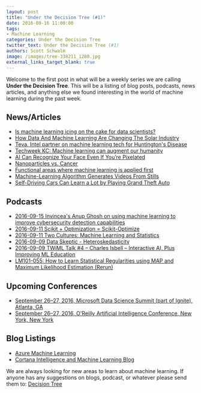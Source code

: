 ```yaml
---
layout: post
title: "Under the Decision Tree (#1)"
date: 2016-09-16 11:00:00
tags:
- Machine Learning
categories: Under the Decision Tree
twitter_text: Under the Decision Tree (#1)
authors: Scott Schwalm
image: /images/tree-338211_1280.jpg
external_links_target_blank: true
---
```


Welcome to the first post in what will be a weekly series we are calling **Under the Decision Tree**.  This will be a listing of blog posts, podcasts, news articles, and anything else we found interesting in the world of machine learning during the past week.

## News/Articles

- [Is machine learning icing on the cake for data scientists?](http://www.zdnet.com/article/is-machine-learning-icing-on-the-cake/)
- [How Data And Machine Learning Are Changing The Solar Industry](http://fortune.com/2016/09/14/data-machine-learning-solar/)
- [Teva, Intel partner on machine learning tech for Huntington's Disease](http://www.zdnet.com/article/teva-intel-partner-on-machine-learning-tech-for-huntingtons-disease/)
- [Techweek KC: Machine learning can augment our humanity](http://www.bizjournals.com/kansascity/news/2016/09/15/techweek-kc-machine-learning-augment-humanity.html)
- [AI Can Recognize Your Face Even If You’re Pixelated](https://www.wired.com/2016/09/machine-learning-can-identify-pixelated-faces-researchers-show/)
- [Nanoparticles vs. Cancer](http://www.slate.com/articles/technology/future_tense/2016/09/using_machine_learning_to_predict_how_nanoparticles_will_react_in_the_human.html)
- [Functional areas where machine learning is applied first](http://www.cio.com/article/3118884/emerging-technology/where-machine-learning-is-applied-first.html)
- [Machine-Learning Algorithm Generates Videos From Stills](http://www.popsci.com/this-ai-generates-video-from-stills)
- [Self-Driving Cars Can Learn a Lot by Playing Grand Theft Auto](https://www.technologyreview.com/s/602317/self-driving-cars-can-learn-a-lot-by-playing-grand-theft-auto/)

## Podcasts

- [2016-09-15 Invincea's Anup Ghosh on using machine learning to improve cybersecurity detection capabilities](http://fedscoop.com/tv-radio/invinceas-anup-ghosh-on-using-machine-learning-to-improve-cybersecurity-detection-capabilities)
- [2016-09-11 Scikit + Optimization = Scikit-Optimize](http://lineardigressions.com/episodes/2016/9/11/scikit-optimization-scikit-optimize)
- [2016-09-11 Two Cultures: Machine Learning and Statistics](http://lineardigressions.com/episodes/2016/9/11/two-cultures-machine-learning-and-statistics)
- [2016-09-09 Data Skeptic - Heteroskedasticity](http://dataskeptic.com/epnotes/heteroskedasticity.php)
- [2016-09-09 TWiML Talk #4 – Charles Isbell – Interactive AI, Plus Improving ML Education](https://twimlai.com/twiml-talk-4-charles-isbell-interactive-ai-plus-improving-ml-education/)
- [LM101-055: How to Learn Statistical Regularities using MAP and Maximum Likelihood Estimation (Rerun)](http://www.learningmachines101.com/lm101-055-learn-statistical-regularities-using-map-maximum-likelihood-estimation-rerun/)

## Upcoming Conferences

- [September 26–27, 2016, Microsoft Data Science Summit (part of Ignite), Atlanta, GA](https://ignite.microsoft.com)
- [September 26–27, 2016, O'Reilly Artificial Intelligence Conference, New York, New York](http://conferences.oreilly.com/strata/hadoop-big-data-ny)

## Blog Listings

- [Azure Machine Learning](https://azure.microsoft.com/en-us/blog/tag/azure-machine-learning/)
- [Cortana Intelligence and Machine Learning Blog](https://blogs.technet.microsoft.com/machinelearning/)


We are always looking for new areas to learn about machine learning.  If anyone has any suggestions on blogs, podcast, or whatever please send them to: [Decision Tree](mailto:decisiontree@ritterim.com)
